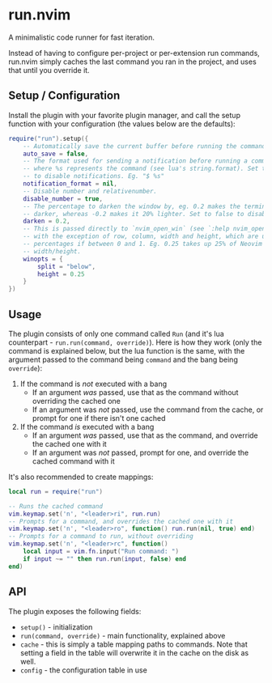 # run.nvim

A minimalistic code runner for fast iteration.

Instead of having to configure per-project or per-extension run commands, run.nvim simply caches the last command you ran in the project, and uses that until you override it.

## Setup / Configuration

Install the plugin with your favorite plugin manager, and call the setup function with your configuration (the values below are the defaults):
```lua
require("run").setup({
    -- Automatically save the current buffer before running the command.
    auto_save = false,
    -- The format used for sending a notification before running a command,
    -- where %s represents the command (see lua's string.format). Set to nil
    -- to disable notifications. Eg. "$ %s"
    notification_format = nil,
    -- Disable number and relativenumber.
    disable_number = true,
    -- The percentage to darken the window by, eg. 0.2 makes the terminal 20%
    -- darker, whereas -0.2 makes it 20% lighter. Set to false to disable.
    darken = 0.2,
    -- This is passed directly to `nvim_open_win` (see `:help nvim_open_win`),
    -- with the exception of row, column, width and height, which are used as
    -- percentages if between 0 and 1. Eg. 0.25 takes up 25% of Neovim's.
    -- width/height.
    winopts = {
        split = "below",
        height = 0.25
    }
})
```

## Usage

The plugin consists of only one command called `Run` (and it's lua counterpart - `run.run(command, override)`). Here is how they work (only the command is explained below, but the lua function is the same, with the argument passed to the command being `command` and the bang being `override`):

1. If the command is *not* executed with a bang
    - If an argument *was* passed, use that as the command without overriding the cached one
    - If an argument was *not* passed, use the command from the cache, or prompt for one if there isn't one cached
2. If the command *is* executed with a bang
    - If an argument *was* passed, use that as the command, and override the cached one with it
    - If an argument was *not* passed, prompt for one, and override the cached command with it

It's also recommended to create mappings:

```lua
local run = require("run")

-- Runs the cached command
vim.keymap.set('n', "<leader>ri", run.run)
-- Prompts for a command, and overrides the cached one with it
vim.keymap.set('n', "<leader>ro", function() run.run(nil, true) end)
-- Prompts for a command to run, without overriding
vim.keymap.set('n', "<leader>rc", function()
    local input = vim.fn.input("Run command: ")
    if input ~= "" then run.run(input, false) end
end)
```

## API

The plugin exposes the following fields:
- `setup()` - initialization
- `run(command, override)` - main functionality, explained above
- `cache` - this is simply a table mapping paths to commands. Note that setting a field in the table will overwrite it in the cache on the disk as well.
- `config` - the configuration table in use

